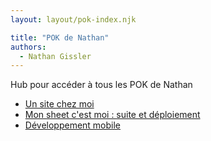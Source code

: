 ```yaml
---
layout: layout/pok-index.njk

title: "POK de Nathan"
authors:
  - Nathan Gissler
---
```

<!-- Début Résumé -->
Hub pour accéder à tous les POK de Nathan
<!-- fin résumé -->

* [Un site chez moi](../../Barbotteau-Léonard/pok/pok-1)
* [Mon sheet c'est moi : suite et déploiement](../../Barbotteau-Léonard/pok/pok-2)
* [Développement mobile](./pok-3)
